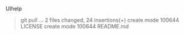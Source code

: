 UIhelp
> git pull
...
2 files changed, 24 insertions(+)
create mode 100644 LICENSE
create mode 100644 README.md
